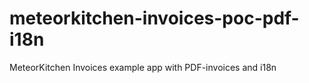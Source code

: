 # meteorkitchen-invoices-poc-pdf-i18n
MeteorKitchen Invoices example app with PDF-invoices and i18n 
